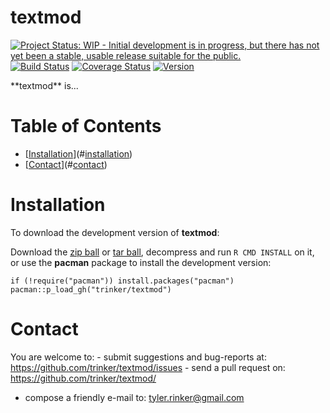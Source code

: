 textmod
============


[![Project Status: WIP - Initial development is in progress, but there
has not yet been a stable, usable release suitable for the
public.](http://www.repostatus.org/badges/latest/wip.svg)](http://www.repostatus.org/#wip)
[![Build
Status](https://travis-ci.org/trinker/textmod.svg?branch=master)](https://travis-ci.org/trinker/textmod)
[![Coverage
Status](https://coveralls.io/repos/trinker/textmod/badge.svg?branch=master)](https://coveralls.io/r/trinker/textmod?branch=master)
<a href="https://img.shields.io/badge/Version-0.0.1-orange.svg"><img src="https://img.shields.io/badge/Version-0.0.1-orange.svg" alt="Version"/></a>
</p>
**textmod** is...


Table of Contents
============

-   [[Installation](#installation)](#[installation](#installation))
-   [[Contact](#contact)](#[contact](#contact))

Installation
============


To download the development version of **textmod**:

Download the [zip
ball](https://github.com/trinker/textmod/zipball/master) or [tar
ball](https://github.com/trinker/textmod/tarball/master), decompress and
run `R CMD INSTALL` on it, or use the **pacman** package to install the
development version:

    if (!require("pacman")) install.packages("pacman")
    pacman::p_load_gh("trinker/textmod")

Contact
=======

You are welcome to:   - submit suggestions and bug-reports at: <https://github.com/trinker/textmod/issues>   - send a pull request on: <https://github.com/trinker/textmod/>  

- compose a friendly e-mail to: <tyler.rinker@gmail.com>